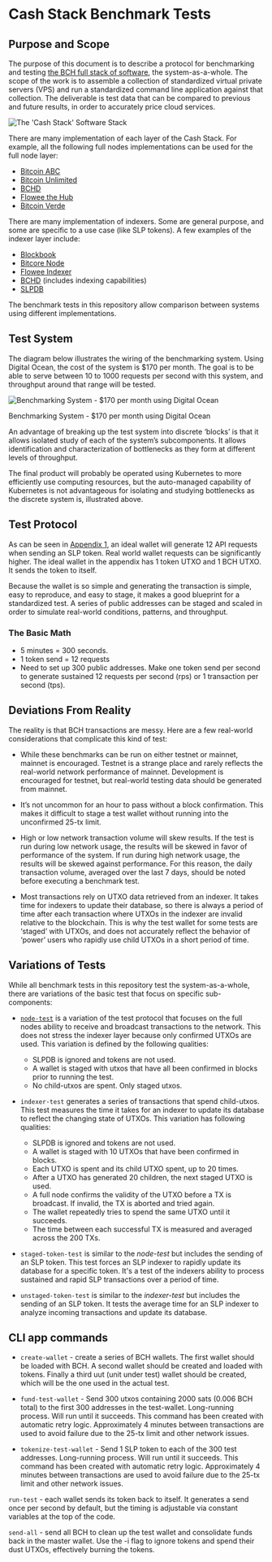 # Cash Stack Benchmark Tests


## Purpose and Scope
The purpose of this document is to describe a protocol for benchmarking and testing [the BCH full stack of software](https://troutsblog.com/research/bitcoin-cash/how-to-bch-full-stack-developer), the system-as-a-whole. The scope of the work is to assemble a collection of standardized virtual private servers (VPS) and run a standardized command line application against that collection. The deliverable is test data that can be compared to previous and future results, in order to accurately price cloud services.

![The 'Cash Stack' Software Stack](./images/cash-stack.jpeg)

There are many implementation of each layer of the Cash Stack. For example, all the following full nodes implementations can be used for the full node layer:

- [Bitcoin ABC](https://www.bitcoinabc.org/)
- [Bitcoin Unlimited](https://www.bitcoinunlimited.info/download)
- [BCHD](https://bchd.cash/)
- [Flowee the Hub](https://flowee.org/)
- [Bitcoin Verde](https://github.com/SoftwareVerde/bitcoin-verde)

There are many implementation of indexers. Some are general purpose, and some are specific to a use case (like SLP tokens). A few examples of the indexer layer include:

- [Blockbook](https://troutsblog.com/research/bitcoin-cash/blockbook)
- [Bitcore Node](https://troutsblog.com/research/bitcoin-cash/bitcore-node-insight-api)
- [Flowee Indexer](https://flowee.org/)
- [BCHD](https://bchd.cash/) (includes indexing capabilities)
- [SLPDB](https://github.com/simpleledger/SLPDB)

The benchmark tests in this repository allow comparison between systems using different implementations.

## Test System
The diagram below illustrates the wiring of the benchmarking system. Using Digital Ocean, the cost of the system is $170 per month. The goal is to be able to serve between 10 to 1000 requests per second with this system, and throughput around that range will be tested.

![Benchmarking System - $170 per month using Digital Ocean](./images/benchmark-system.jpeg)

Benchmarking System - $170 per month using Digital Ocean

An advantage of breaking up the test system into discrete ‘blocks’ is that it allows isolated study of each of the system’s subcomponents. It allows identification and characterization of bottlenecks as they form at different levels of throughput.

The final product will probably be operated using Kubernetes to more efficiently use computing resources, but the auto-managed capability of Kubernetes is not advantageous for isolating and studying bottlenecks as the discrete system is, illustrated above.

## Test Protocol
As can be seen in [Appendix 1](./apdx1-example-slp-token-transaction.md), an ideal wallet will generate 12 API requests when sending an SLP token. Real world wallet requests can be significantly higher. The ideal wallet in the appendix has 1 token UTXO and 1 BCH UTXO. It sends the token to itself.

Because the wallet is so simple and generating the transaction is simple, easy to reproduce, and easy to stage, it makes a good blueprint for a standardized test. A series of public addresses can be staged and scaled in order to simulate real-world conditions, patterns, and throughput.


### The Basic Math
- 5 minutes = 300 seconds.
- 1 token send = 12 requests
- Need to set up 300 public addresses. Make one token send per second to generate sustained 12 requests per second (rps) or 1 transaction per second (tps).

## Deviations From Reality
The reality is that BCH transactions are messy. Here are a few real-world considerations that complicate this kind of test:

- While these benchmarks can be run on either testnet or mainnet, mainnet is encouraged. Testnet is a strange place and rarely reflects the real-world network performance of mainnet. Development is encouraged for testnet, but real-world testing data should be generated from mainnet.

- It’s not uncommon for an hour to pass without a block confirmation. This makes it difficult to stage a test wallet without running into the unconfirmed 25-tx limit.

- High or low network transaction volume will skew results. If the test is run during low network usage, the results will be skewed in favor of performance of the system. If run during high network usage, the results will be skewed against performance. For this reason, the daily transaction volume, averaged over the last 7 days, should be noted before executing a benchmark test.

- Most transactions rely on UTXO data retrieved from an indexer. It takes time for indexers to update their database, so there is always a period of time after each transaction where UTXOs in the indexer are invalid relative to the blockchain. This is why the test wallet for some tests are ‘staged’ with UTXOs, and does not accurately reflect the behavior of ‘power’ users who rapidly use child UTXOs in a short period of time.

## Variations of Tests
While all benchmark tests in this repository test the system-as-a-whole, there are variations of the basic test that focus on specific sub-components:

- [`node-test`](./test01-node.md) is a variation of the test protocol that focuses on the full nodes ability to receive and broadcast transactions to the network. This does not stress the indexer layer because only confirmed UTXOs are used. This variation is defined by the following qualities:
  - SLPDB is ignored and tokens are not used.
  - A wallet is staged with utxos that have all been confirmed in blocks prior to running the test.
  - No child-utxos are spent. Only staged utxos.

- `indexer-test` generates a series of transactions that spend child-utxos. This test measures the time it takes for an indexer to update its database to reflect the changing state of UTXOs. This variation has following qualities:
  - SLPDB is ignored and tokens are not used.
  - A wallet is staged with 10 UTXOs that have been confirmed in blocks.
  - Each UTXO is spent and its child UTXO spent, up to 20 times.
  - After a UTXO has generated 20 children, the next staged UTXO is used.
  - A full node confirms the validity of the UTXO before a TX is broadcast. If invalid, the TX is aborted and tried again.
  - The wallet repeatedly tries to spend the same UTXO until it succeeds.
  - The time between each successful TX is measured and averaged across the 200 TXs.

- `staged-token-test` is similar to the *node-test* but includes the sending of an SLP token. This test forces an SLP indexer to rapidly update its database for a specific token. It's a test of the indexers ability to process sustained and rapid SLP transactions over a period of time.

- `unstaged-token-test` is similar to the *indexer-test* but includes the sending of an SLP token. It tests the average time for an SLP indexer to analyze incoming transactions and update its database.

## CLI app commands
- `create-wallet` - create a series of BCH wallets. The first wallet should be loaded with BCH. A second wallet should be created and loaded with tokens. Finally a third uut (unit under test) wallet should be created, which will be the one used in the actual test.


- `fund-test-wallet` - Send 300 utxos containing 2000 sats (0.006 BCH total) to the first 300 addresses in the test-wallet. Long-running process. Will run until it succeeds.
This command has been created with automatic retry logic. Approximately 4 minutes between transactions are used to avoid failure due to the 25-tx limit and other network issues.


- `tokenize-test-wallet` - Send 1 SLP token to each of the 300 test addresses. Long-running process. Will run until it succeeds.
This command has been created with automatic retry logic. Approximately 4 minutes between transactions are used to avoid failure due to the 25-tx limit and other network issues.


`run-test` - each wallet sends its token back to itself. It generates a send once per second by default, but the timing is adjustable via constant variables at the top of the code.


`send-all` - send all BCH to clean up the test wallet and consolidate funds back in the master wallet. Use the -i flag to ignore tokens and spend their dust UTXOs, effectively burning the tokens.
